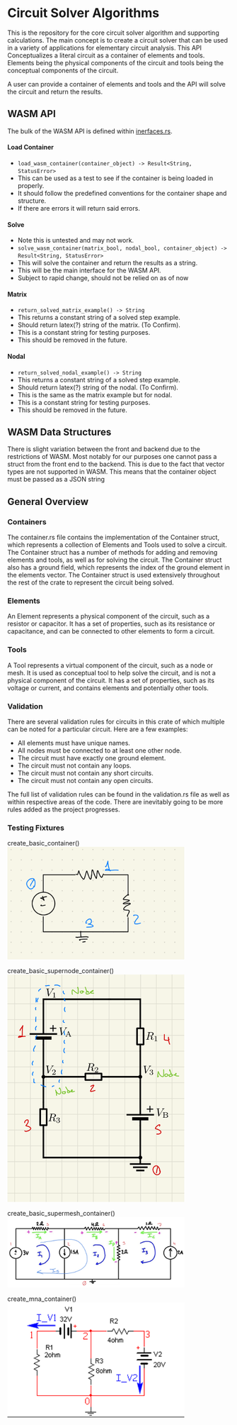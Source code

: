 # Circuit Solver Algorithms
This is the repository for the core circuit solver algorithm and supporting calculations. 
The main concept is to create a circuit solver that can be used in a variety of applications for elementary circuit analysis.
This API Conceptualizes a literal circuit as a container of elements and tools.
Elements being the physical components of the circuit and tools being the conceptual components of the circuit.

A user can provide a container of elements and tools and the API will solve the circuit and return the results.

## WASM API
The bulk of the WASM API is defined within [inerfaces.rs](./src/inerfaces.rs).
#### Load Container
- `load_wasm_container(container_object) -> Result<String, StatusError> `
- This can be used as a test to see if the container is being loaded in properly.
- It should follow the predefined conventions for the container shape and structure.
- If there are errors it will return said errors.

#### Solve
- Note this is untested and may not work.
- `solve_wasm_container(matrix_bool, nodal_bool, container_object) -> Result<String, StatusError>`
- This will solve the container and return the results as a string.
- This will be the main interface for the WASM API.
- Subject to rapid change, should not be relied on as of now

#### Matrix 
- `return_solved_matrix_example() -> String`
- This returns a constant string of a solved step example.
- Should return latex(?) string of the matrix. (To Confirm).
- This is a constant string for testing purposes.
- This should be removed in the future.

#### Nodal
- `return_solved_nodal_example() -> String`
- This returns a constant string of a solved step example.
- Should return latex(?) string of the nodal. (To Confirm).
- This is the same as the matrix example but for nodal.
- This is a constant string for testing purposes.
- This should be removed in the future.

## WASM Data Structures
There is slight variation between the front and backend due to the restrictions of WASM. Most notably 
for our purposes one cannot pass a struct from the front end to the backend. This is due to the fact that
vector types are not supported in WASM. This means that the container object must be passed as a JSON string

## General Overview
### Containers
The container.rs file contains the implementation of the Container struct, which represents
a collection of Elements and Tools used to solve a circuit. The Container struct has a number
of methods for adding and removing elements and tools, as well as for solving the circuit. 
The Container struct also has a ground field, which represents the index of the ground element
in the elements vector. The Container struct is used extensively throughout the rest of the
crate to represent the circuit being solved.
### Elements
An Element represents a physical component of the circuit, such as a resistor or capacitor.
It has a set of properties, such as its resistance or capacitance, and can be connected to 
other elements to form a circuit.
### Tools
A Tool represents a virtual component of the circuit, such as a node or mesh. It is used as 
conceptual tool to help solve the circuit, and is not a physical component of the circuit.
It has a set of properties, such as its voltage or current, and contains elements and potentially other tools.
### Validation 
There are several validation rules for circuits in this crate of which multiple can be noted for a particular circuit.
Here are a few examples:
- All elements must have unique names.
- All nodes must be connected to at least one other node.
- The circuit must have exactly one ground element.
- The circuit must not contain any loops.
- The circuit must not contain any short circuits.
- The circuit must not contain any open circuits.

The full list of validation rules can be found in the validation.rs file as well as within respective areas of the code.
There are inevitably going to be more rules added as the project progresses. 



### Testing Fixtures
create_basic_container()<br>
![img.png](.github%2Fcreate_basic_container.png)

create_basic_supernode_container()<br>
![img.png](.github%2Fcreate_basic_supernode_container.png)

create_basic_supermesh_container()<br>
![img.png](.github%2Fcreate_basic_supermesh_container.jpg)

create_mna_container()<br>
![img.png](.github%2Fcreate_mna_container.png)

<style type="text/css">
    img {
        width: 400px;
    }
</style>